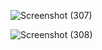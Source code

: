 ![Screenshot (307)](https://user-images.githubusercontent.com/67545874/165940300-8c1f460a-d455-46bc-873c-4d2203a8f8a0.png)

![Screenshot (308)](https://user-images.githubusercontent.com/67545874/165940582-ed94d1cb-3702-4d2b-8bb4-2278bbbfa769.png)
